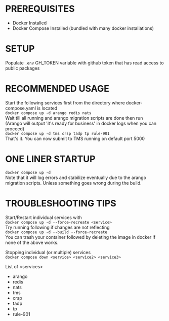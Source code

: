 # PREREQUISITES
- Docker Installed
- Docker Compose Installed (bundled with many docker installations)
# SETUP
Populate `.env` GH_TOKEN variable with github token that has read access to public packages

# RECOMMENDED USAGE
Start the following services first from the directory where docker-compose.yaml is located  
`docker compose up -d arango redis nats`  
Wait till all running and arango migration scripts are done then run  
(Arango will output 'it's ready for business' in docker logs when you can proceed)  
`docker compose up -d tms crsp tadp tp rule-901`  
That's it. You can now submit to TMS running on default port 5000

# ONE LINER STARTUP
`docker compose up -d`  
Note that it will log errors and stabilize eventually due to the arango migration scripts.  Unless something goes wrong during the build.

# TROUBLESHOOTING TIPS
Start/Restart individual services with  
`docker compose up -d --force-recreate <service>`    
Try running following if changes are not reflecting  
`docker compose up -d --build --force-recreate`  
You can trash your container followed by deleting the image in docker if none of the above works.  

Stopping individual (or multiple) services  
`docker compose down <service> <service2> <service3>`

List of \<services\>  
- arango  
- redis  
- nats  
- tms   
- crsp  
- tadp  
- tp  
- rule-901  